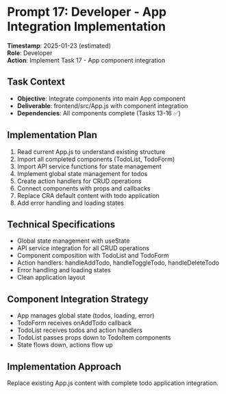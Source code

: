 # Prompt 17: Developer - App Integration Implementation  
**Timestamp**: 2025-01-23 (estimated)  
**Role**: Developer  
**Action**: Implement Task 17 - App component integration  

## Task Context
- **Objective**: Integrate components into main App component
- **Deliverable**: frontend/src/App.js with component integration
- **Dependencies**: All components complete (Tasks 13-16 ✅)

## Implementation Plan
1. Read current App.js to understand existing structure
2. Import all completed components (TodoList, TodoForm)
3. Import API service functions for state management
4. Implement global state management for todos
5. Create action handlers for CRUD operations
6. Connect components with props and callbacks
7. Replace CRA default content with todo application
8. Add error handling and loading states

## Technical Specifications
- Global state management with useState
- API service integration for all CRUD operations
- Component composition with TodoList and TodoForm
- Action handlers: handleAddTodo, handleToggleTodo, handleDeleteTodo
- Error handling and loading states
- Clean application layout

## Component Integration Strategy
- App manages global state (todos, loading, error)
- TodoForm receives onAddTodo callback
- TodoList receives todos and action handlers
- TodoList passes props down to TodoItem components
- State flows down, actions flow up

## Implementation Approach
Replace existing App.js content with complete todo application integration.
